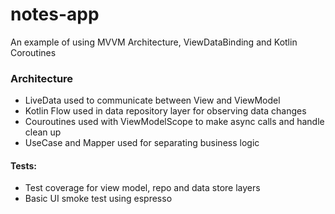 # notes-app
An example of using MVVM Architecture, ViewDataBinding and Kotlin Coroutines


### Architecture
- LiveData used to communicate between View and ViewModel
- Kotlin Flow used in data repository layer for observing data changes
- Couroutines used with ViewModelScope to make async calls and handle clean up
- UseCase and Mapper used for separating business logic


#### Tests:
- Test coverage for view model, repo and data store layers
- Basic UI smoke test using espresso

